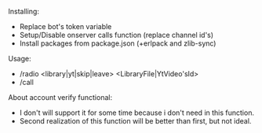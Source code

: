 Installing:
  - Replace bot's token variable
  - Setup/Disable onserver calls function (replace channel id's)
  - Install packages from package.json (+erlpack and zlib-sync)

Usage:
  - /radio \<library|yt|skip|leave\> \<LibraryFile|YtVideo'sId\>
  - /call

About account verify functional:
  - I don't will support it for some time because i don't need in this function.
  - Second realization of this function will be better than first, but not ideal.
